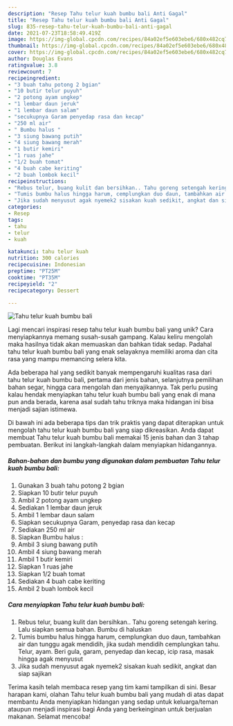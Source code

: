 ```yaml
---
description: "Resep Tahu telur kuah bumbu bali Anti Gagal"
title: "Resep Tahu telur kuah bumbu bali Anti Gagal"
slug: 835-resep-tahu-telur-kuah-bumbu-bali-anti-gagal
date: 2021-07-23T18:58:49.419Z
image: https://img-global.cpcdn.com/recipes/84a02ef5e603ebe6/680x482cq70/tahu-telur-kuah-bumbu-bali-foto-resep-utama.jpg
thumbnail: https://img-global.cpcdn.com/recipes/84a02ef5e603ebe6/680x482cq70/tahu-telur-kuah-bumbu-bali-foto-resep-utama.jpg
cover: https://img-global.cpcdn.com/recipes/84a02ef5e603ebe6/680x482cq70/tahu-telur-kuah-bumbu-bali-foto-resep-utama.jpg
author: Douglas Evans
ratingvalue: 3.8
reviewcount: 7
recipeingredient:
- "3 buah tahu potong 2 bgian"
- "10 butir telur puyuh"
- "2 potong ayam ungkep"
- "1 lembar daun jeruk"
- "1 lembar daun salam"
- "secukupnya Garam penyedap rasa dan kecap"
- "250 ml air"
- " Bumbu halus "
- "3 siung bawang putih"
- "4 siung bawang merah"
- "1 butir kemiri"
- "1 ruas jahe"
- "1/2 buah tomat"
- "4 buah cabe keriting"
- "2 buah lombok kecil"
recipeinstructions:
- "Rebus telur, buang kulit dan bersihkan.. Tahu goreng setengah kering. Lalu siapkan semua bahan. Bumbu di haluskan"
- "Tumis bumbu halus hingga harum, cemplungkan duo daun, tambahkan air dan tunggu agak mendidih, jika sudah mendidih cemplungkan tahu. Telur, ayam. Beri gula, garam, penyedap dan kecap, icip rasa, masak hingga agak menyusut"
- "Jika sudah menyusut agak nyemek2 sisakan kuah sedikit, angkat dan siap sajikan"
categories:
- Resep
tags:
- tahu
- telur
- kuah

katakunci: tahu telur kuah 
nutrition: 300 calories
recipecuisine: Indonesian
preptime: "PT25M"
cooktime: "PT35M"
recipeyield: "2"
recipecategory: Dessert

---
```



![Tahu telur kuah bumbu bali](https://img-global.cpcdn.com/recipes/84a02ef5e603ebe6/680x482cq70/tahu-telur-kuah-bumbu-bali-foto-resep-utama.jpg)

Lagi mencari inspirasi resep tahu telur kuah bumbu bali yang unik? Cara menyiapkannya memang susah-susah gampang. Kalau keliru mengolah maka hasilnya tidak akan memuaskan dan bahkan tidak sedap. Padahal tahu telur kuah bumbu bali yang enak selayaknya memiliki aroma dan cita rasa yang mampu memancing selera kita.

Ada beberapa hal yang sedikit banyak mempengaruhi kualitas rasa dari tahu telur kuah bumbu bali, pertama dari jenis bahan, selanjutnya pemilihan bahan segar, hingga cara mengolah dan menyajikannya. Tak perlu pusing kalau hendak menyiapkan tahu telur kuah bumbu bali yang enak di mana pun anda berada, karena asal sudah tahu triknya maka hidangan ini bisa menjadi sajian istimewa.




Di bawah ini ada beberapa tips dan trik praktis yang dapat diterapkan untuk mengolah tahu telur kuah bumbu bali yang siap dikreasikan. Anda dapat membuat Tahu telur kuah bumbu bali memakai 15 jenis bahan dan 3 tahap pembuatan. Berikut ini langkah-langkah dalam menyiapkan hidangannya.

<!--inarticleads1-->

##### Bahan-bahan dan bumbu yang digunakan dalam pembuatan Tahu telur kuah bumbu bali:

1. Gunakan 3 buah tahu potong 2 bgian
1. Siapkan 10 butir telur puyuh
1. Ambil 2 potong ayam ungkep
1. Sediakan 1 lembar daun jeruk
1. Ambil 1 lembar daun salam
1. Siapkan secukupnya Garam, penyedap rasa dan kecap
1. Sediakan 250 ml air
1. Siapkan  Bumbu halus :
1. Ambil 3 siung bawang putih
1. Ambil 4 siung bawang merah
1. Ambil 1 butir kemiri
1. Siapkan 1 ruas jahe
1. Siapkan 1/2 buah tomat
1. Sediakan 4 buah cabe keriting
1. Ambil 2 buah lombok kecil




<!--inarticleads2-->

##### Cara menyiapkan Tahu telur kuah bumbu bali:

1. Rebus telur, buang kulit dan bersihkan.. Tahu goreng setengah kering. Lalu siapkan semua bahan. Bumbu di haluskan
1. Tumis bumbu halus hingga harum, cemplungkan duo daun, tambahkan air dan tunggu agak mendidih, jika sudah mendidih cemplungkan tahu. Telur, ayam. Beri gula, garam, penyedap dan kecap, icip rasa, masak hingga agak menyusut
1. Jika sudah menyusut agak nyemek2 sisakan kuah sedikit, angkat dan siap sajikan




Terima kasih telah membaca resep yang tim kami tampilkan di sini. Besar harapan kami, olahan Tahu telur kuah bumbu bali yang mudah di atas dapat membantu Anda menyiapkan hidangan yang sedap untuk keluarga/teman ataupun menjadi inspirasi bagi Anda yang berkeinginan untuk berjualan makanan. Selamat mencoba!
